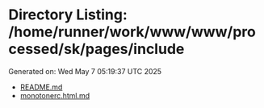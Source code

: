 # Directory Listing: /home/runner/work/www/www/processed/sk/pages/include
Generated on: Wed May  7 05:19:37 UTC 2025

- [README.md](README.md)
- [monotonerc.html.md](monotonerc.html.md)
